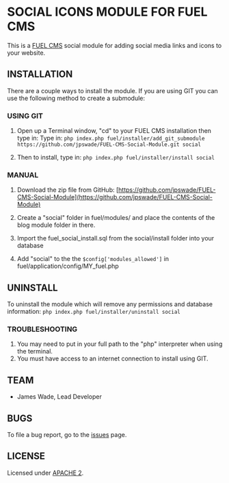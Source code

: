 # SOCIAL ICONS MODULE FOR FUEL CMS
This is a [FUEL CMS](http://www.getfuelcms.com) social module for adding social media links and icons to your website.

## INSTALLATION
There are a couple ways to install the module. If you are using GIT you can use the following method
to create a submodule:

### USING GIT
1. Open up a Terminal window, "cd" to your FUEL CMS installation then type in: 
Type in:
``php index.php fuel/installer/add_git_submodule https://github.com/jpswade/FUEL-CMS-Social-Module.git social``

2. Then to install, type in:
``php index.php fuel/installer/install social``

### MANUAL
1. Download the zip file from GitHub:
[https://github.com/jpswade/FUEL-CMS-Social-Module](https://github.com/jpswade/FUEL-CMS-Social-Module)

2. Create a "social" folder in fuel/modules/ and place the contents of the blog module folder in there.

3. Import the fuel_social_install.sql from the social/install folder into your database

4. Add "social" to the the `$config['modules_allowed']` in fuel/application/config/MY_fuel.php

## UNINSTALL

To uninstall the module which will remove any permissions and database information:
``php index.php fuel/installer/uninstall social``

### TROUBLESHOOTING
1. You may need to put in your full path to the "php" interpreter when using the terminal.
2. You must have access to an internet connection to install using GIT.

## TEAM
* James Wade, Lead Developer

## BUGS
To file a bug report, go to the [issues](https://github.com/jpswade/FUEL-CMS-Social-Module/issues) page.

## LICENSE
Licensed under [APACHE 2](http://www.apache.org/licenses/LICENSE-2.0).